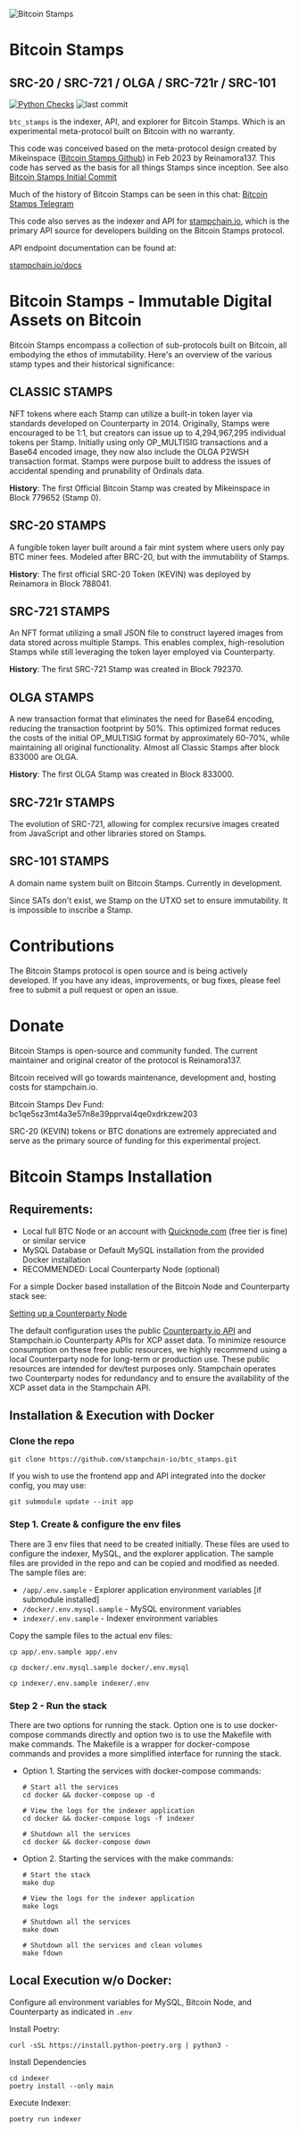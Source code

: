 ![Bitcoin Stamps](https://ipfs.io/ipfs/QmYnuPtWj6NyW1Rrrp5dU489rwPCAfH9Atxuq1Ap7v5cNU)

# Bitcoin Stamps 

## SRC-20 / SRC-721 / OLGA / SRC-721r / SRC-101

[![Python Checks](https://github.com/stampchain-io/btc_stamps/actions/workflows/python-check.yml/badge.svg)](https://github.com/stampchain-io/btc_stamps/actions/workflows/python-check.yml)
![last commit](https://img.shields.io/github/last-commit/stampchain-io/btc_stamps)


`btc_stamps` is the indexer, API, and explorer for Bitcoin Stamps. Which is an
experimental meta-protocol built on Bitcoin with no warranty.

This code was conceived based on the meta-protocol design created by Mikeinspace
([Bitcoin Stamps Github](https://github.com/mikeinspace/stamps)) in Feb 2023 by
Reinamora137. This code has served as the basis for all things Stamps since inception.
 See also [Bitcoin Stamps Initial Commit](https://github.com/mikeinspace/stamps/commit/a04461c541cd3eb3c0fcc59eff0f16c24911c014)

Much of the history of Bitcoin Stamps can be seen in this chat: [Bitcoin Stamps Telegram](https://t.me/BitcoinStamps)

This code also serves as the indexer and API for [stampchain.io](https://stampchain.io/),
which is the primary API source for developers building on the Bitcoin Stamps protocol. 

API endpoint documentation can be found at:

[stampchain.io/docs](https://stampchain.io/docs)

# Bitcoin Stamps - Immutable Digital Assets on Bitcoin

Bitcoin Stamps encompass a collection of sub-protocols built on Bitcoin, all
embodying the ethos of immutability. Here's an overview of the various stamp
types and their historical significance:

## CLASSIC STAMPS
NFT tokens where each Stamp can utilize a built-in token layer via standards
developed on Counterparty in 2014. Originally, Stamps were encouraged to be 1:1,
but creators can issue up to 4,294,967,295 individual tokens per Stamp.
Initially using only OP_MULTISIG transactions and a Base64 encoded image, they
now also include the OLGA P2WSH transaction format. Stamps were purpose built
to address the issues of accidental spending and prunability of Ordinals data.

**History**: The first Official Bitcoin Stamp was created by Mikeinspace in
Block 779652 (Stamp 0).

## SRC-20 STAMPS
A fungible token layer built around a fair mint system where users only pay BTC
miner fees. Modeled after BRC-20, but with the immutability of Stamps.

**History**: The first official SRC-20 Token (KEVIN) was deployed by Reinamora
in Block 788041.

## SRC-721 STAMPS
An NFT format utilizing a small JSON file to construct layered images from data
stored across multiple Stamps. This enables complex, high-resolution Stamps
while still leveraging the token layer employed via Counterparty.

**History**: The first SRC-721 Stamp was created in Block 792370.

## OLGA STAMPS
A new transaction format that eliminates the need for Base64 encoding, reducing
the transaction footprint by 50%. This optimized format reduces the  costs of 
the initial OP_MULTISIG format by approximately 60-70%, while maintaining all
original functionality. Almost all Classic Stamps after block 833000 are OLGA.

**History**: The first OLGA Stamp was created in Block 833000.

## SRC-721r STAMPS
The evolution of SRC-721, allowing for complex recursive images created from
JavaScript and other libraries stored on Stamps.

## SRC-101 STAMPS
A domain name system built on Bitcoin Stamps. Currently in development.

Since SATs don't exist, we Stamp on the UTXO set to ensure immutability. It is
impossible to inscribe a Stamp.

# Contributions

The Bitcoin Stamps protocol is open source and is being actively developed. 
If you have any ideas, improvements, or bug fixes, please feel free to submit
a pull request or open an issue.


# Donate

Bitcoin Stamps is open-source and community funded. The current maintainer
and original creator of the protocol is Reinamora137.

Bitcoin received will go towards maintenance, development and, hosting costs 
for stampchain.io. 

Bitcoin Stamps Dev Fund: bc1qe5sz3mt4a3e57n8e39pprval4qe0xdrkzew203

SRC-20 (KEVIN) tokens or BTC donations are extremely appreciated and serve
as the primary source of funding for this experimental project.


# Bitcoin Stamps Installation

## Requirements:

- Local full BTC Node or an account with [Quicknode.com](https://www.quicknode.com/)
  (free tier is fine) or similar service
- MySQL Database or Default MySQL installation from the provided Docker installation
- RECOMMENDED: Local Counterparty Node (optional)

For a simple Docker based installation of the Bitcoin Node and Counterparty stack see:

[Setting up a Counterparty Node](https://docs.counterparty.io/docs/basics/getting-started/)

The default configuration uses the public [Counterparty.io API](https://api.counterparty.io/)
and Stampchain.io Counterparty APIs for XCP asset data. To minimize resource
consumption on these free public resources, we highly recommend using a local
Counterparty node for long-term or production use. These public resources are
intended for dev/test purposes only. Stampchain operates two Counterparty nodes
for redundancy and to ensure the availability of the XCP asset data in the
Stampchain API.

## Installation & Execution with Docker

### Clone the repo

`git clone https://github.com/stampchain-io/btc_stamps.git`

If you wish to use the frontend app and API integrated into the docker config, you may use:

`git submodule update --init app`

### Step 1. Create & configure the env files

There are 3 env files that need to be created initially. These files are used to
configure the indexer, MySQL, and the explorer application. The sample files are
provided in the repo and can be copied and modified as needed. The sample files
are:

- `/app/.env.sample` - Explorer application environment variables [if submodule installed]
- `/docker/.env.mysql.sample` - MySQL environment variables
- `indexer/.env.sample` - Indexer environment variables

Copy the sample files to the actual env files:


```shell
cp app/.env.sample app/.env
```

```shell
cp docker/.env.mysql.sample docker/.env.mysql
```

```shell
cp indexer/.env.sample indexer/.env
```

### Step 2 - Run the stack

There are two options for running the stack. Option one is to use docker-compose
commands directly and option two is to use the Makefile with make commands. The
Makefile is a wrapper for docker-compose commands and provides a more simplified
interface for running the stack.

- Option 1. Starting the services with docker-compose commands:

  ```shell
  # Start all the services
  cd docker && docker-compose up -d
  ```

  ```shell
  # View the logs for the indexer application
  cd docker && docker-compose logs -f indexer
  ```

  ```shell
  # Shutdown all the services
  cd docker && docker-compose down
  ```

- Option 2. Starting the services with the make commands:

  ```shell
  # Start the stack
  make dup
  ```

  ```shell
  # View the logs for the indexer application
  make logs
  ```

  ```shell
  # Shutdown all the services
  make down
  ```

  ```shell
  # Shutdown all the services and clean volumes
  make fdown
  ```

## Local Execution w/o Docker:

Configure all environment variables for MySQL, Bitcoin Node, and Counterparty as
indicated in `.env`

Install Poetry:

```shell
curl -sSL https://install.python-poetry.org | python3 -
```

Install Dependencies

```shell
cd indexer
poetry install --only main
```

Execute Indexer:

```shell
poetry run indexer
```
